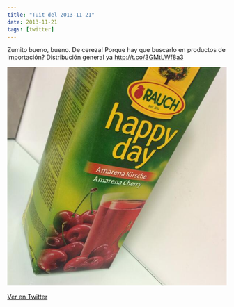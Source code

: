 ```yaml
---
title: "Tuit del 2013-11-21"
date: 2013-11-21
tags: [twitter]
---
```


Zumito bueno, bueno. De cereza! Porque hay que buscarlo en productos de importación? Distribución general ya http://t.co/3GMtLWf8a3

![Imagen](/assets/images/403530772491296768-BZmhGW5IgAAzo2M.jpg)

[Ver en Twitter](https://twitter.com/i/web/status/403530772491296768)
